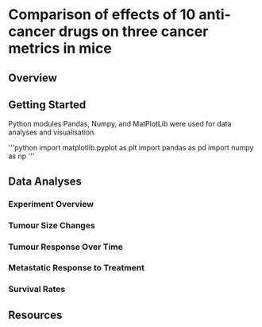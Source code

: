 # Comparison of effects of 10 anti-cancer drugs on three cancer metrics in mice
## Overview
## Getting Started
Python modules Pandas, Numpy, and MatPlotLib were used for data analyses and visualisation.

'''python
import matplotlib.pyplot as plt
import pandas as pd
import numpy as np
'''


## Data Analyses
### Experiment Overview
### Tumour Size Changes
### Tumour Response Over Time
### Metastatic Response to Treatment
### Survival Rates
## Resources
